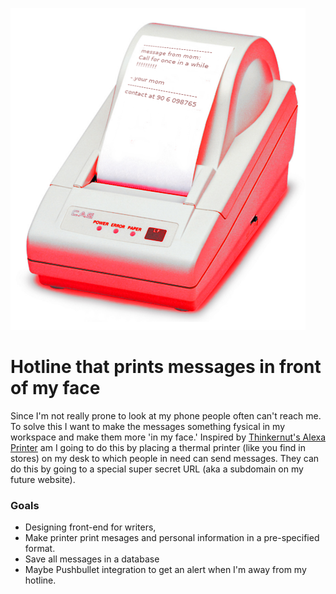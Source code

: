 ![picture of a thermal printer](https://github.com/RichART-Official/richardhotline/blob/master/hotline%20preview.png)
# Hotline that prints messages in front of my face
Since I'm not really prone to look at my phone people often can't reach me. To solve this I want to make the messages something fysical in my workspace and make them more 'in my face.' Inspired by [Thinkernut's Alexa Printer](https://www.hackster.io/tinkernut/cheap-alexa-printer-from-an-old-receipt-printer-c14ea2) am I going to do this by placing a thermal printer (like you find in stores) on my desk to which people in need can send messages. They can do this by going to a special super secret URL (aka a subdomain on my future website).
### Goals
- Designing front-end for writers,
- Make printer print mesages and personal information in a pre-specified format.
- Save all messages in a database
- Maybe Pushbullet integration to get an alert when I'm away from my hotline.
